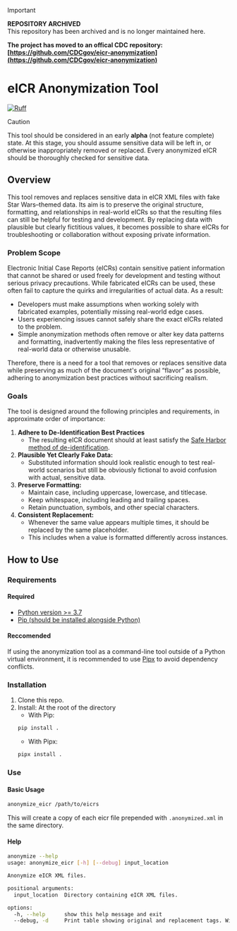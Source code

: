 > [!IMPORTANT]
> **REPOSITORY ARCHIVED**  
> This repository has been archived and is no longer maintained here.
> 
> **The project has moved to an offical CDC repository: [https://github.com/CDCgov/eicr-anonymization](https://github.com/CDCgov/eicr-anonymization)**

# eICR Anonymization Tool
[![Ruff](https://img.shields.io/endpoint?url=https://raw.githubusercontent.com/astral-sh/ruff/main/assets/badge/v2.json)](https://github.com/astral-sh/ruff)



> [!CAUTION]
> This tool should be considered in an early **alpha** (not feature complete) state. At this stage, you should assume sensitive data will be left in, or otherwise inappropriately removed or replaced. Every anonymized eICR should be thoroughly checked for sensitive data.

## Overview
This tool removes and replaces sensitive data in eICR XML files with fake Star Wars–themed data. Its aim is to preserve the original structure, formatting, and relationships in real-world eICRs so that the resulting files can still be helpful for testing and development. By replacing data with plausible but clearly fictitious values, it becomes possible to share eICRs for troubleshooting or collaboration without exposing private information.

### Problem Scope
Electronic Initial Case Reports (eICRs) contain sensitive patient information that cannot be shared or used freely for development and testing without serious privacy precautions. While fabricated eICRs can be used, these often fail to capture the quirks and irregularities of actual data. As a result:

- Developers must make assumptions when working solely with fabricated examples, potentially missing real-world edge cases.
- Users experiencing issues cannot safely share the exact eICRs related to the problem.
- Simple anonymization methods often remove or alter key data patterns and formatting, inadvertently making the files less representative of real-world data or otherwise unusable.

Therefore, there is a need for a tool that removes or replaces sensitive data while preserving as much of the document's original “flavor” as possible, adhering to anonymization best practices without sacrificing realism.

### Goals
The tool is designed around the following principles and requirements, in approximate order of importance:
1. **Adhere to De-Identification Best Practices**
   - The resulting eICR document should at least satisfy the [Safe Harbor method of de-identification](https://www.hhs.gov/hipaa/for-professionals/special-topics/de-identification/index.html#safeharborguidance).
2. **Plausible Yet Clearly Fake Data:**
   - Substituted information should look realistic enough to test real-world scenarios but still be obviously fictional to avoid confusion with actual, sensitive data.
3. **Preserve Formatting:**
   - Maintain case, including uppercase, lowercase, and titlecase.
   - Keep whitespace, including leading and trailing spaces.
   - Retain punctuation, symbols, and other special characters.
4. **Consistent Replacement:**
   - Whenever the same value appears multiple times, it should be replaced by the same placeholder.
   - This includes when a value is formatted differently across instances.

## How to Use

### Requirements

#### Required
- [Python version >= 3.7](https://www.python.org/)
- [Pip (should be installed alongside Python)](http://pip.pypa.io/en/stable/)

#### Reccomended
If using the anonymization tool as a command-line tool outside of a Python virtual environment, it is recommended to use [Pipx](https://pipx.pypa.io/stable/) to avoid dependency conflicts.

### Installation
1. Clone this repo.
2. Install:
   At the root of the directory
   - With Pip:
   ```bash
   pip install .
   ```
    - With Pipx:
   ```bash
   pipx install .
   ```

### Use
#### Basic Usage
```bash
anonymize_eicr /path/to/eicrs
```
This will create a copy of each eicr file prepended with `.anonymized.xml` in the same directory.

#### Help
```bash
anonymize --help
usage: anonymize_eicr [-h] [--debug] input_location

Anonymize eICR XML files.

positional arguments:
  input_location  Directory containing eICR XML files.

options:
  -h, --help      show this help message and exit
  --debug, -d     Print table showing original and replacement tags. Will show sensitive information.
```

